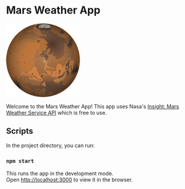 # Mars Weather App

<img src='src/Images/mars.png' alt='mars' width='200px/'>

Welcome to the Mars Weather App! This app uses Nasa's [Insight: Mars Weather Service API](https://api.nasa.gov/assets/insight/InSight%20Weather%20API%20Documentation.pdf) which is free to use.

## Scripts

In the project directory, you can run:

### `npm start`

This runs the app in the development mode.<br />
Open [http://localhost:3000](http://localhost:3000) to view it in the browser.
